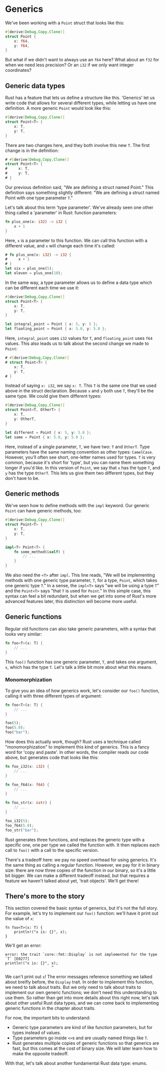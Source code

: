 # Generics

We've been working with a `Point` struct that looks like this:

```rust
#[derive(Debug,Copy,Clone)]
struct Point {
    x: f64,
    y: f64,
}
```

But what if we didn't want to always use an `f64` here? What about an `f32` for
when we need less precision? Or an `i32` if we only want integer coordinates?

## Generic data types

Rust has a feature that lets us define a structure like this. 'Generics' let us
write code that allows for several different types, while letting us have one
definition. A more generic `Point` would look like this:

```rust
#[derive(Debug,Copy,Clone)]
struct Point<T> {
    x: T,
    y: T,
}
```

There are two changes here, and they both involve this new `T`. The first change
is in the definition:

```rust
# #[derive(Debug,Copy,Clone)]
struct Point<T> {
#     x: T,
#     y: T,
# }
```

Our previous definition said, "We are defining a struct named Point." This
definition says something slightly different: "We are defining a struct named
Point with one type parameter `T`."

Let's talk about this term 'type parameter'. We've already seen one other thing
called a 'parameter' in Rust: function parameters:

```rust
fn plus_one(x: i32) -> i32 {
    x + 1
}
```

Here, `x` is a parameter to this function. We can call this function with a
different value, and `x` will change each time it's called:

```rust
# fn plus_one(x: i32) -> i32 {
#     x + 1
# }
let six = plus_one(5);
let eleven = plus_one(10);
```

In the same way, a type parameter allows us to define a data type which can be
different each time we use it:

```rust
#[derive(Debug,Copy,Clone)]
struct Point<T> {
    x: T,
    y: T,
}

let integral_point = Point { x: 5, y: 5 };
let floating_point = Point { x: 5.0, y: 5.0 };
```

Here, `integral_point` uses `i32` values for `T`, and `floating_point` uses
`f64` values. This also leads us to talk about the second change we made to `Point`:

```rust
# #[derive(Debug,Copy,Clone)]
# struct Point<T> {
    x: T,
    y: T,
# }
```

Instead of saying `x: i32`, we say `x: T`. This `T` is the same one that we
used above in the struct declaration. Because `x` and `y` both use `T`, they'll
be the same type. We could give them different types:

```rust
#[derive(Debug,Copy,Clone)]
struct Point<T, OtherT> {
    x: T,
    y: OtherT,
}

let different = Point { x: 5, y: 5.0 };
let same = Point { x: 5.0, y: 5.0 };
```

Here, instead of a single parameter, `T`, we have two: `T` and `OtherT`. Type
parameters have the same naming convention as other types: `CamelCase`.
However, you'll often see short, one-letter names used for types. `T` is very
common, because it's short for 'type', but you can name them something longer
if you'd like. In this version of `Point`, we say that `x` has the type `T`,
and `y` has the type `OtherT`. This lets us give them two different types, but
they don't have to be.

## Generic methods

We've seen how to define methods with the `impl` keyword. Our generic `Point`
can have generic methods, too:

```rust
#[derive(Debug,Copy,Clone)]
struct Point<T> {
    x: T,
    y: T,
}

impl<T> Point<T> {
    fn some_method(&self) {
        // ...
    }
}
```

We also need the `<T>` after `impl`. This line reads, "We will be implementing
methods with one generic type parameter, `T`, for a type, `Point`, which takes
one generic type `T`." In a sense, the `impl<T>` says "we will be using a type
`T`" and the `Point<T>` says "that `T` is used for `Point`." In this simple
case, this syntax can feel a bit redundant, but when we get into some of Rust's
more advanced features later, this distinction will become more useful.

## Generic functions

Regular old functions can also take generic parameters, with a syntax that looks
very similar:

```rust
fn foo<T>(x: T) {
    // ...
}
```

This `foo()` function has one generic parameter, `T`, and takes one argument,
`x`, which has the type `T`. Let's talk a little bit more about what this means.

### Monomorphization

To give you an idea of how generics work, let's consider our `foo()` function,
calling it with three different types of argument:

```rust
fn foo<T>(x: T) {
    // ...
}

foo(5);
foo(5.0);
foo("bar");
```

How does this actually _work_, though? Rust uses a technique called
"monomorphization" to implement this kind of generics. This is a fancy word for
'copy and paste'. In other words, the compiler reads our code above, but generates
code that looks like this:

```rust
fn foo_i32(x: i32) {
    // ...
}

fn foo_f64(x: f64) {
    // ...
}

fn foo_str(x: &str) {
    // ...
}

foo_i32(5);
foo_f64(5.0);
foo_str("bar");
```

Rust generates three functions, and replaces the generic type with a specific
one, one per type we called the function with. It then replaces each call to
`foo()` with a call to the specific version.

There's a tradeoff here: we pay no speed overhead for using generics. It's the
same thing as calling a regular function. However, we pay for it in binary
size: there are now three copies of the function in our binary, so it's a
little bit bigger. We can make a different tradeoff instead, but that requires
a feature we haven't talked about yet, 'trait objects'. We'll get there!

## There's more to the story

This section covered the basic syntax of generics, but it's not the full story.
For example, let's try to implement our `foo()` function: we'll have it print out
the value of `x`:

```rust,ignore
fn foo<T>(x: T) {
    println!("x is: {}", x);
}
```

We'll get an error:

```text
error: the trait `core::fmt::Display` is not implemented for the type `T` [E0277]
println!("x is: {}", x);
                     ^
```

We can't print out `x`! The error messages reference something we talked about
breifly before, the `Display` trait. In order to implement this function, we
need to talk about traits. But we only need to talk about traits to implement
our own generic functions; we don't need this understanding to use them. So
rather than get into more details about this right now, let's talk about other
useful Rust data types, and we can come back to implementing generic functions
in the chapter about traits.

For now, the important bits to understand:

* Generic type parameters are kind of like function parameters, but for types
  instead of values.
* Type parameters go inside `<>`s and are usually named things like `T`.
* Rust generates multiple copies of generic functions so that generics are
  fast, but this comes at the cost of binary size. We will later learn how
  to make the opposite tradeoff.

With that, let's talk about another fundamental Rust data type: enums.
